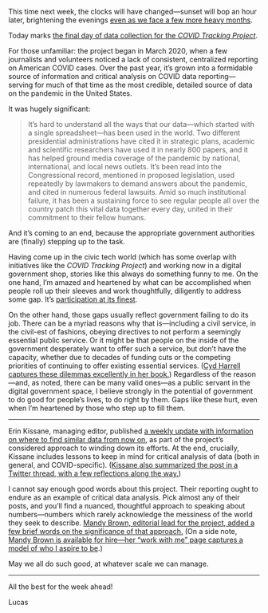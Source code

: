 This time next week, the clocks will have changed—sunset will bop an hour later, brightening the evenings [even as we face a few more heavy months](https://ottawa.ctvnews.ca/etches-calls-for-three-more-months-of-physical-distancing-limiting-close-contacts-in-ottawa-1.5335826).

Today marks [the final day of data collection for the _COVID Tracking Project_](https://covidtracking.com/analysis-updates/covid-tracking-project-end-march-7).

For those unfamiliar: the project began in March 2020, when a few journalists and volunteers noticed a lack of consistent, centralized reporting on American COVID cases. Over the past year, it’s grown into a formidable source of information and critical analysis on COVID data reporting—serving for much of that time as the most credible, detailed source of data on the pandemic in the United States.

It was hugely significant:

> It’s hard to understand all the ways that our data—which started with a single spreadsheet—has been used in the world. Two different presidential administrations have cited it in strategic plans, academic and scientific researchers have used it in nearly 800 papers, and it has helped ground media coverage of the pandemic by national, international, and local news outlets. It’s been read into the Congressional record, mentioned in proposed legislation, used repeatedly by lawmakers to demand answers about the pandemic, and cited in numerous federal lawsuits. Amid so much institutional failure, it has been a sustaining force to see regular people all over the country patch this vital data together every day, united in their commitment to their fellow humans.

And it’s coming to an end, because the appropriate government authorities are (finally) stepping up to the task.

Having come up in the civic tech world (which has some overlap with initiatives like the _COVID Tracking Project_) and working now in a digital government shop, stories like this always do something funny to me. On the one hand, I’m amazed and heartened by what can be accomplished when people roll up their sleeves and work thoughtfully, diligently to address some gap. It’s [participation at its finest](https://twitter.com/kerentangyeg/status/1368401870553640961).

On the other hand, those gaps usually reflect government failing to do its job. There can be a myriad reasons why that is—including a civil service, in the civil-est of fashions, obeying directives to not perform a seemingly essential public service. Or it might be that people on the inside of the government desperately want to offer such a service, but don’t have the capacity, whether due to decades of funding cuts or the competing priorities of continuing to offer existing essential services. ([Cyd Harrell captures these dilemmas excellently in her book.](https://cydharrell.com/book/)) Regardless of the reason—and, as noted, there can be many valid ones—as a public servant in the digital government space, I believe strongly in the potential of government to do good for people’s lives, to do right by them. Gaps like these hurt, even when I’m heartened by those who step up to fill them.

---

Erin Kissane, managing editor, published [a weekly update with information on where to find similar data from now on](https://covidtracking.com/analysis-updates/simple-covid-data), as part of the project’s considered approach to winding down its efforts. At the end, crucially, Kissane includes lessons to keep in mind for critical analysis of data (both in general, and COVID-specific). ([Kissane also summarized the post in a Twitter thread, with a few reflections along the way.](https://twitter.com/kissane/status/1367639152129310720))

I cannot say enough good words about this project. Their reporting ought to endure as an example of critical data analysis. Pick almost any of their posts, and you’ll find a nuanced, thoughtful approach to speaking about numbers—numbers which rarely acknowledge the messiness of the world they seek to describe. [Mandy Brown, editorial lead for the project, added a few brief words on the significance of that approach.](https://twitter.com/aworkinglibrary/status/1367615403854282752) (On a side note, [Mandy Brown is available for hire—her “work with me” page captures a model of who I aspire to be](https://aworkinglibrary.com/work-with-me/).)

May we all do such good, at whatever scale we can manage.

---

All the best for the week ahead!

Lucas